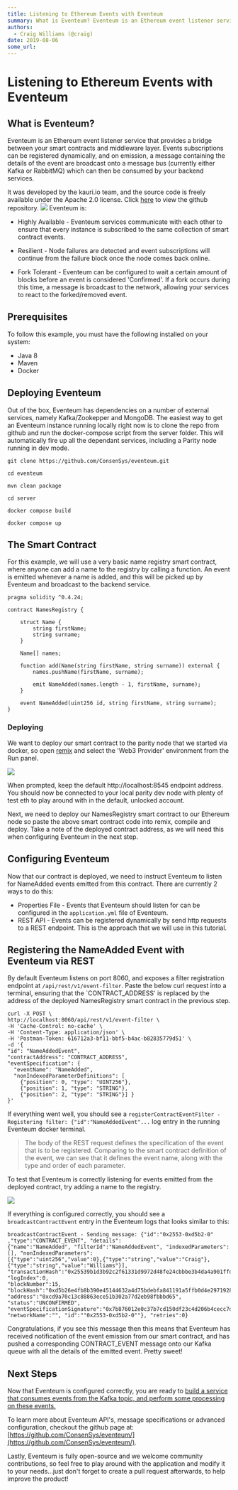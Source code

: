 ```yaml
---
title: Listening to Ethereum Events with Eventeum
summary: What is Eventeum? Eventeum is an Ethereum event listener service that provides a bridge between your smart contracts and middleware layer. Events subscriptions can be registered dynamically, and on emission, a message containing the details of the event are broadcast onto a message bus (currently either Kafka or RabbitMQ) which can then be consumed by your backend services. It was developed by the kauri.io team, and the source code is freely available under the Apache 2.0 license. Click here to
authors:
  - Craig Williams (@craig)
date: 2019-08-06
some_url: 
---
```


# Listening to Ethereum Events with Eventeum

## What is Eventeum?
Eventeum is an Ethereum event listener service that provides a bridge between your smart contracts and middleware layer.  Events subscriptions can be registered dynamically, and on emission, a message containing the details of the event are broadcast onto a message bus (currently either Kafka or RabbitMQ) which can then be consumed by your backend services.

It was developed by the kauri.io team, and the source code is freely available under the Apache 2.0 license.  Click [here](https://github.com/ConsenSys/eventeum/) to view the github repository.
![](https://api.beta.kauri.io:443/ipfs/QmXqLJc3qp8vkHqifRCjbZApg758kdgBrgZVibkMDDFCqZ)
Eventeum is:

- Highly Available - Eventeum services communicate with each other to ensure that every instance is subscribed to the same collection of smart contract events.

- Resilient - Node failures are detected and event subscriptions will continue from the failure block once the node comes back online.

- Fork Tolerant - Eventeum can be configured to wait a certain amount of blocks before an event is considered 'Confirmed'. If a fork occurs during this time, a message is broadcast to the network, allowing your services to react to the forked/removed event.

## Prerequisites

To follow this example, you must have the following installed on your system:

- Java 8
- Maven
- Docker

## Deploying Eventeum

Out of the box, Eventeum has dependencies on a number of external services, namely Kafka/Zookepper and MongoDB.  The easiest way to get an Eventeum instance running locally right now is to clone the repo from github and run the docker-compose script from the server folder.  This will automatically fire up all the dependant services, including a Parity node running in dev mode.

`git clone https://github.com/ConsenSys/eventeum.git`

`cd eventeum`

`mvn clean package`

`cd server`

`docker compose build`

`docker compose up`

## The Smart Contract

For this example, we will use a very basic name registry smart contract, where anyone can add a name to the registry by calling a function.  An event is emitted whenever a name is added, and this will be picked up by Eventeum and broadcast to the backend service.
```
pragma solidity ^0.4.24;

contract NamesRegistry {

    struct Name {
        string firstName;
        string surname;
    }

    Name[] names;

    function add(Name(string firstName, string surname)) external {
        names.pushName(firstName, surname);

        emit NameAdded(names.length - 1, firstName, surname);
    }

    event NameAdded(uint256 id, string firstName, string surname);
}
```

### Deploying
We want to deploy our smart contract to the parity node that we started via docker, so open [remix](https://remix.ethereum.org) and select the 'Web3 Provider' environment from the Run panel.

![](https://api.beta.kauri.io:443/ipfs/QmZtXWsmrcdznQ4xByD4dtV7Gv7VHVvcZaMs4XvbggdWVf)

When prompted, keep the default http://localhost:8545 endpoint address.  You should now be connected to your local parity dev node with plenty of test eth to play around with in the default, unlocked account.

Next, we need to deploy our NamesRegistry smart contract to our Ethereum node so paste the above smart contract code into remix, compile and deploy.  Take a note of the deployed contract address, as we will need this when configuring Eventeum in the next step.

## Configuring Eventeum
Now that our contract is deployed, we need to instruct Eventeum to listen for NameAdded events emitted from this contract.  There are currently 2 ways to do this:

- Properties File - Events that Eventeum should listen for can be configured in the `application.yml` file of Eventeum.
- REST API - Events can be registered dynamically by send http requests to a REST endpoint.  This is the approach that we will use in this tutorial.

## Registering the NameAdded Event with Eventeum via REST
By default Eventeum listens on port 8060, and exposes a filter registration endpoint at `/api/rest/v1/event-filter`.  Paste the below curl request into a terminal, ensuring that the `CONTRACT_ADDRESS' is replaced by the address of the deployed NamesRegistry smart contract in the previous step.

```
curl -X POST \
http://localhost:8060/api/rest/v1/event-filter \
-H 'Cache-Control: no-cache' \
-H 'Content-Type: application/json' \
-H 'Postman-Token: 616712a3-bf11-bbf5-b4ac-b82835779d51' \
-d '{
"id": "NameAddedEvent",
"contractAddress": "CONTRACT_ADDRESS",
"eventSpecification": {
  "eventName": "NameAdded",
  "nonIndexedParameterDefinitions": [
    {"position": 0, "type": "UINT256"},
    {"position": 1, "type": "STRING"},
    {"position": 2, "type": "STRING"}] }
}'
```

If everything went well, you should see a `registerContractEventFilter - Registering filter: {"id":"NameAddedEvent"...` log entry in the running Eventeum docker terminal.

> The body of the REST request defines the specification of the event that is to be registered.  Comparing to the smart contract definition of the event, we can see that it defines the event name, along with the type and order of each parameter.

To test that Eventeum is correctly listening for events emitted from the deployed contract, try adding a name to the registry.

![](https://api.beta.kauri.io:443/ipfs/QmeMarJvXRoGjY8EFa8xrPUDNSjecSYhb9GUq92NbE879g)

If everything is configured correctly, you should see a `broadcastContractEvent` entry in the Eventeum logs that looks similar to this:

```
broadcastContractEvent - Sending message: {"id":"0x2553-0xd5b2-0" ,"type":"CONTRACT_EVENT", "details":
{"name":"NameAdded", "filterId":"NameAddedEvent", "indexedParameters":[], "nonIndexedParameters":
[{"type":"uint256","value":0},{"type":"string","value":"Craig"},{"type":"string","value":"Williams"}], 
"transactionHash":"0x25539b1d3b92c2f61331d9972d48fe24cbbbe3b4da4a901ffd6ebd6514166f5d", "logIndex":0, 
"blockNumber":15, "blockHash":"0xd5b26e4fb8b390e45144632a4d75bdebfa841191a5ffb0d4e2971928357f13ec",
"address":"0xcd9a70c13c88863ece51b302a77d2eb98fbbbd65", "status":"UNCONFIRMED", 
"eventSpecificationSignature":"0x7b876012e0c37b7cd150df23c4d206b4cecc7d4a307d81bc6d921e08171687d6", 
"networkName":"", "id":""0x2553-0xd5b2-0""}, "retries":0}
```

Congratulations, if you see this message then this means that Eventeum has received notification of the event emission from our smart contract, and has pushed a corresponding CONTRACT_EVENT message onto our Kafka queue with all the details of the emitted event.  Pretty sweet!

## Next Steps

Now that Eventeum is configured correctly, you are ready to [build a service that consumes events from the Kafka topic, and perform some processing on these events.](https://kauri.io/article/fe81ee9612eb4e5a9ab72790ef24283d/using-eventeum-to-build-a-java-smart-contract-data-cache)

To learn more about Eventeum API's, message specifications or advanced configuration, checkout the github page at: [https://github.com/ConsenSys/eventeum/](https://github.com/ConsenSys/eventeum/).

Lastly, Eventeum is fully open-source and we welcome community contributions, so feel free to play around with the application and modify it to your needs...just don't forget to create a pull request afterwards, to help improve the product!